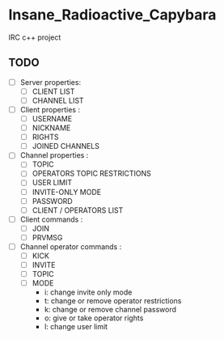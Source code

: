 # Insane_Radioactive_Capybara
IRC c++ project


## TODO

- [ ] Server properties:
	- [ ] CLIENT LIST
	- [ ] CHANNEL LIST

- [ ] Client properties :
	- [ ] USERNAME
	- [ ] NICKNAME
	- [ ] RIGHTS
	- [ ] JOINED CHANNELS

- [ ] Channel properties :
	- [ ] TOPIC
	- [ ] OPERATORS TOPIC RESTRICTIONS
	- [ ] USER LIMIT
	- [ ] INVITE-ONLY MODE
	- [ ] PASSWORD
	- [ ] CLIENT / OPERATORS LIST

- [ ] Client commands :
	- [ ] JOIN
	- [ ] PRVMSG

- [ ] Channel operator commands :
	- [ ] KICK
	- [ ] INVITE
	- [ ] TOPIC
	- [ ] MODE
		- i: change invite only mode
		- t: change or remove operator restrictions
		- k: change or remove channel password
		- o: give or take operator rights
		- l: change user limit
